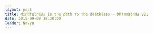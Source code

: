 ```yaml
---
layout: post
title: Mindfulness is the path to the deathless - Dhammapada v21
date: 2015-09-09 19:30:00
leader: Nevyn 
---
```

